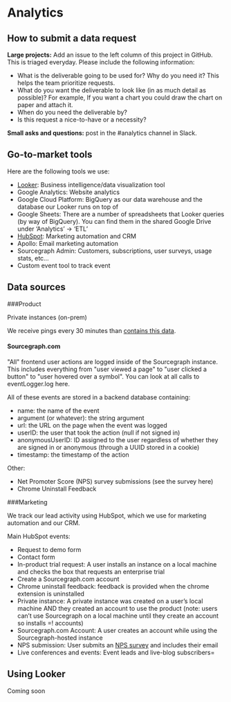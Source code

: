 # Analytics

## How to submit a data request

**Large projects:** Add an issue to the left column of this project in GitHub. This is triaged everyday. Please include the following information:
* What is the deliverable going to be used for? Why do you need it? This helps the team prioritize requests. 
* What do you want the deliverable to look like (in as much detail as possible)? For example, If you want a chart you could draw the chart on paper and attach it.
* When do you need the deliverable by? 
* Is this request a nice-to-have or a necessity?

**Small asks and questions:** post in the #analytics channel in Slack. 

## Go-to-market tools

Here are the following tools we use:

* [Looker](#using-looker): Business intelligence/data visualization tool
* Google Analytics: Website analytics
* Google Cloud Platform: BigQuery as our data warehouse and the database our Looker runs on top of
* Google Sheets: There are a number of spreadsheets that Looker queries (by way of BigQuery). You can find them in the shared Google Drive under ‘Analytics’ -> ‘ETL’
* [HubSpot](#marketing): Marketing automation and CRM
* Apollo: Email marketing automation
* Sourcegraph Admin: Customers, subscriptions, user surveys, usage stats, etc…
* Custom event tool to track event

## Data sources

###Product

Private instances (on-prem)

We receive pings every 30 minutes than [contains this data](https://docs.sourcegraph.com/admin/pings). 

#### Sourcegraph.com

"All" frontend user actions are logged inside of the Sourcegraph instance. This includes everything from "user viewed a page" to "user clicked a button" to "user hovered over a symbol". You can look at all calls to eventLogger.log here. 

All of these events are stored in a backend database containing:
* name: the name of the event
* argument (or whatever): the string argument
* url: the URL on the page when the event was logged
* userID: the user that took the action (null if not signed in)
* anonymousUserID: ID assigned to the user regardless of whether they are signed in or anonymous (through a UUID stored in a cookie)
* timestamp: the timestamp of the action

Other:
* Net Promoter Score (NPS) survey submissions (see the survey here)
* Chrome Uninstall Feedback

###Marketing

We track our lead activity using HubSpot, which we use for marketing automation and our CRM.

Main HubSpot events:
* Request to demo form
* Contact form
* In-product trial request: A user installs an instance on a local machine and checks the box that requests an enterprise trial
* Create a Sourcegraph.com account
* Chrome uninstall feedback: feedback is provided when the chrome extension is uninstalled
* Private instance: A private instance was created on a user’s local machine AND they created an account to use the product (note: users can’t use Sourcegraph on a local machine until they create an account so installs =! accounts)
* Sourcegraph.com Account: A user creates an account while using the Sourcegraph-hosted instance
* NPS submission: User submits an [NPS survey](https://sourcegraph.com/survey) and includes their email
* Live conferences and events: Event leads and live-blog subscribers=

## Using Looker

Coming soon
